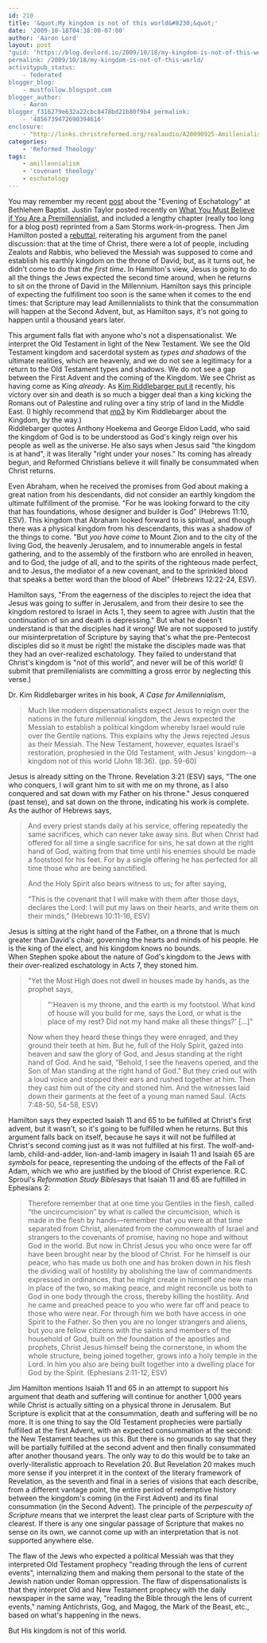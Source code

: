 ```yaml
---
id: 210
title: '&quot;My kingdom is not of this world&#8230;&quot;'
date: '2009-10-18T04:38:00-07:00'
author: 'Aaron Lord'
layout: post
"guid: 'https://blog.devlord.io/2009/10/18/my-kingdom-is-not-of-this-world/'
permalink: /2009/10/18/my-kingdom-is-not-of-this-world/
activitypub_status:
    - federated
blogger_blog:
    - mustfollow.blogspot.com
blogger_author:
    - Aaron
blogger_f316279e632a22cbc8478bd21b80f9b4_permalink:
    - '4856739472690394616'
enclosure:
    - "http://links.christreformed.org/realaudio/A20090925-Amillenialism.mp3\n9478376\naudio/mpeg\n"
categories:
    - 'Reformed Theology'
tags:
    - amillennialism
    - 'covenant theology'
    - eschatology
---
```


You may remember my recent <a href="/2009/10/11/eschatology-panel-at-bethlehem-baptist-church/" target="_blank" rel="noopener">post</a> about the "Evening of Eschatology" at Bethlehem Baptist. Justin Taylor posted recently on <a href="http://thegospelcoalition.org/blogs/justintaylor/2009/10/06/what-you-must-believe-if-you-are-a-premillennialist" target="_blank" rel="noopener">What You Must Believe if You Are a Premillennialist</a>, and included a lengthy chapter (really too long for a blog post) reprinted from a Sam Storms work-in-progress. Then Jim Hamilton posted a <a href="http://jimhamilton.wordpress.com/2009/10/07/response-to-jt-on-what-premillennialists-must-believe/" target="_blank" rel="noopener">rebuttal</a>, reiterating his argument from the panel discussion: that at the time of Christ, there were a lot of people, including Zealots and Rabbis, who believed the Messiah was supposed to come and establish his earthly kingdom on the throne of David; but, as it turns out, he didn't come to do that <em>the first time</em>. In Hamilton's view, Jesus is going to do all the things the Jews expected the second time around, when he returns to sit on the throne of David in the Millennium. Hamilton says this principle of expecting the fulfillment too soon is the same when it comes to the end times: that Scripture may lead Amillennialists to think that the consummation will happen at the Second Advent, but, as Hamilton says, it's not going to happen until a thousand years later.
<div></div>
<div>This argument falls flat with anyone who's not a dispensationalist. We interpret the Old Testament in light of the New Testament. We see the Old Testament kingdom and sacerdotal system as <em>types and shadows</em> of the ultimate realities, which are heavenly, and we do not see a legitimacy for a return to the Old Testament types and shadows. We do not see a gap between the First Advent and the coming of the Kingdom. We see Christ as having come as King <em>already</em>. As <a href="http://links.christreformed.org/realaudio/A20090925-Amillenialism.mp3" target="_blank" rel="noopener">Kim Riddlebarger put it</a> recently, his victory over sin and death is so much a bigger deal than a king kicking the Romans out of Palestine and ruling over a tiny strip of land in the Middle East. (I highly recommend that <a href="http://links.christreformed.org/realaudio/A20090925-Amillenialism.mp3" target="_blank" rel="noopener">mp3</a> by Kim Riddlebarger about the Kingdom, by the way.)</div>
Riddlebarger quotes Anthony Hoekema and George Eldon Ladd, who said the kingdom of God is to be understood as God's kingly reign over his people as well as the universe. He also says when Jesus said "the kingdom is at hand", it was literally "right under your noses." Its coming has already begun, and Reformed Christians believe it will finally be consummated when Christ returns.

Even Abraham, when he received the promises from God about making a great nation from his descendants, did not consider an earthly kingdom the ultimate fulfillment of the promise. "For he was looking forward to the city that has foundations, whose designer and builder is God" (Hebrews 11:10, ESV). This kingdom that Abraham looked forward to is spiritual, and though there was a physical kingdom from his descendants, this was a shadow of the things to come. "But <em>you have come</em> to Mount Zion and to the city of the living God, the heavenly Jerusalem, and to innumerable angels in festal gathering, and to the assembly of the firstborn who are enrolled in heaven, and to God, the judge of all, and to the spirits of the righteous made perfect, and to Jesus, the mediator of a new covenant, and to the sprinkled blood that speaks a better word than the blood of Abel" (Hebrews 12:22-24, ESV).

Hamilton says, "From the eagerness of the disciples to reject the idea that Jesus was going to suffer in Jerusalem, and from their desire to see the kingdom restored to Israel in Acts 1, they seem to agree with Justin that the continuation of sin and death is depressing." But what he doesn't understand is that the disciples had it wrong! We are not supposed to justify our misinterpretation of Scripture by saying that's what the pre-Pentecost disciples did so it must be right! the mistake the disciples made was that they had an over-realized eschatology. They failed to understand that Christ's kingdom is "not of this world", and never will be of this world! (I submit that premillenialists are committing a gross error by neglecting this verse.)

Dr. Kim Riddlebarger writes in his book, <em>A Case for Amillennialism</em>,
<div>
<blockquote>Much like modern dispensationalists expect Jesus to reign over the nations in the future millennial kingdom, the Jews expected the Messiah to establish a political kingdom whereby Israel would rule over the Gentile nations. This explains why the Jews rejected Jesus as their Messiah. The New Testament, however, equates Israel's restoration, prophesied in the Old Testament, with Jesus' kingdom--a kingdom not of this world (John 18:36). (pp. 59-60)</blockquote>
</div>
<div>Jesus is already sitting on the Throne. Revelation 3:21 (ESV) says, "The one who conquers, I will grant him to sit with me on my throne, as I also conquered and sat down with my Father on his throne." Jesus conquered (past tense), and sat down on the throne, indicating his work is complete.</div>
<div></div>
<div>As the author of Hebrews says,</div>
<blockquote>And every priest stands daily at his service, offering repeatedly the same sacrifices, which can never take away sins. But when Christ had offered for all time a single sacrifice for sins, he sat down at the right hand of God, waiting from that time until his enemies should be made a footstool for his feet. For by a single offering he has perfected for all time those who are being sanctified.

And the Holy Spirit also bears witness to us; for after saying,

“This is the covenant that I will make with them
after those days, declares the Lord:
I will put my laws on their hearts,
and write them on their minds,” (Hebrews 10:11-16, ESV)</blockquote>
<div>Jesus is sitting at the right hand of the Father, on a throne that is much greater than David's chair, governing the hearts and minds of his people. He is the king of the elect, and his kingdom knows no bounds.</div>
<div>When Stephen spoke about the nature of God's kingdom to the Jews with their over-realized eschatology in Acts 7, they stoned him.</div>
<blockquote>"Yet the Most High does not dwell in houses made by hands, as the prophet says,
<blockquote>"'Heaven is my throne,
and the earth is my footstool.
What kind of house will you build for me, says the Lord,
or what is the place of my rest?
Did not my hand make all these things?' [...]"</blockquote>
Now when they heard these things they were enraged, and they ground their teeth at him. But he, full of the Holy Spirit, gazed into heaven and saw the glory of God, and Jesus standing at the right hand of God. And he said, “Behold, I see the heavens opened, and the Son of Man standing at the right hand of God.” But they cried out with a loud voice and stopped their ears and rushed together at him. Then they cast him out of the city and stoned him. And the witnesses laid down their garments at the feet of a young man named Saul. (Acts 7:48-50, 54-58, ESV)</blockquote>
<div>Hamilton says they expected Isaiah 11 and 65 to be fulfilled at Christ's first advent, but it wasn't, so it's going to be fulfilled when he returns. But this argument falls back on itself, because he says it will not be fulfilled at Christ's second coming just as it was not fulfilled at his first. The wolf-and-lamb, child-and-adder, lion-and-lamb imagery in Isaiah 11 and Isaiah 65 are <em>symbols</em> for peace, representing the undoing of the effects of the Fall of Adam, which we who are justified by the blood of Christ experience. R.C. Sproul's <em>Reformation Study Bible</em>says that Isaiah 11 and 65 are fulfilled in Ephesians 2:
<div>
<blockquote>Therefore remember that at one time you Gentiles in the flesh, called “the uncircumcision” by what is called the circumcision, which is made in the flesh by hands—remember that you were at that time separated from Christ, alienated from the commonwealth of Israel and strangers to the covenants of promise, having no hope and without God in the world. But now in Christ Jesus you who once were far off have been brought near by the blood of Christ. For he himself is our peace, who has made us both one and has broken down in his flesh the dividing wall of hostility by abolishing the law of commandments expressed in ordinances, that he might create in himself one new man in place of the two, so making peace, and might reconcile us both to God in one body through the cross, thereby killing the hostility. And he came and preached peace to you who were far off and peace to those who were near. For through him we both have access in one Spirit to the Father. So then you are no longer strangers and aliens, but you are fellow citizens with the saints and members of the household of God, built on the foundation of the apostles and prophets, Christ Jesus himself being the cornerstone, in whom the whole structure, being joined together, grows into a holy temple in the Lord. In him you also are being built together into a dwelling place for God by the Spirit. (Ephesians 2:11-12, ESV)</blockquote>
</div>
Jim Hamilton mentions Isaiah 11 and 65 in an attempt to support his argument that death and suffering will continue for another 1,000 years while Christ is actually sitting on a physical throne in Jerusalem. But Scripture is explicit that at the consummation, death and suffering will be no more. It is one thing to say the Old Testament prophecies were partially fulfilled at the first Advent, with an expected consummation at the second: the New Testament teaches us this. But there is no grounds to say that they will be partially fulfilled at the second advent and then finally consummated after another thousand years. The only way to do this would be to take an overly-literalistic approach to Revelation 20. But Revelation 20 makes much more sense if you interpret it in the context of the literary framework of Revelation, as the seventh and final in a series of visions that each describe, from a different vantage point, the entire period of redemptive history between the kingdom's coming (in the First Advent) and its final consummation (in the Second Advent). The principle of the <em>perpescuity of Scripture</em> means that we interpret the least clear parts of Scripture with the clearest. If there is any one singular passage of Scripture that makes no sense on its own, we cannot come up with an interpretation that is not supported anywhere else.

The flaw of the Jews who expected a political Messiah was that they interpreted Old Testament prophecy "reading through the lens of current events", internalizing them and making them personal to the state of the Jewish nation under Roman oppression. The flaw of dispensationalists is that they interpret Old and New Testament prophecy with the daily newspaper in the same way, "reading the Bible through the lens of current events," naming Antichrists, Gog, and Magog, the Mark of the Beast, etc., based on what's happening in the news.

But His kingdom is not of this world.

</div>
<div class="blogger-post-footer"><img src="/my-kingdom-is-not-of-this-world/"" width="1" height="1" /></div>